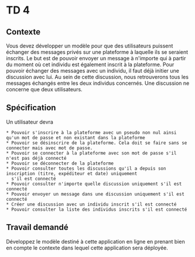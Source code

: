 # TD 4


## Contexte 


Vous devez développer un modèle pour que des utilisateurs puissent échanger des messages privés sur 
une plateforme à laquelle ils se seraient inscrits.
Le but est de pouvoir envoyer un message à n'importe qui à partir du moment où cet individu est également 
inscrit à la plateforme. Pour pouvoir échanger des messages avec un individu, il faut déjà initier une discussion avec lui. 
Au sein de cette discussion, nous retrouverons tous les messages échangés entre les deux individus concernés. 
Une discussion ne concerne que deux utilisateurs.


## Spécification

Un utilisateur devra
 
    * Pouvoir s'inscrire à la plateforme avec un pseudo non nul ainsi qu'un mot de passe et non existant dans la plateforme
    * Pouvoir se désinscrire de la plateforme. Cela doit se faire sans se connecter mais avec mot de passe.
    * Pouvoir se connecter à la plateforme avec son mot de passe s'il n'est pas déjà connecté
    * Pouvoir se déconnecter de la plateforme 
    * Pouvoir consulter toutes les discussions qu'il a depuis son inscription (titre, expéditeur et date) uniquement 
      s'il est connecté
    * Pouvoir consulter n'importe quelle discussion uniquement s'il est connecté
    * Pouvoir envoyer un message dans une discussion uniquement s'il est connecté
    * Créer une discussion avec un individu inscrit s'il est connecté 
    * Pouvoir consulter la liste des individus inscrits s'il est connecté
    



## Travail demandé
Développez le modèle destiné à cette application en ligne en prenant bien en compte le contexte dans lequel cette application sera déployée.